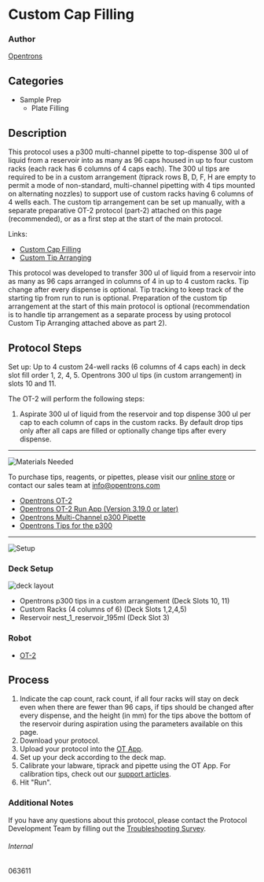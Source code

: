 # Custom Cap Filling

### Author
[Opentrons](https://opentrons.com/)

## Categories
* Sample Prep
     * Plate Filling

## Description

This protocol uses a p300 multi-channel pipette to top-dispense 300 ul of liquid from a reservoir into as many as 96 caps housed in up to four custom racks (each rack has 6 columns of 4 caps each). The 300 ul tips are required to be in a custom arrangement (tiprack rows B, D, F, H are empty to permit a mode of non-standard, multi-channel pipetting with 4 tips mounted on alternating nozzles) to support use of custom racks having 6 columns of 4 wells each. The custom tip arrangement can be set up manually, with a separate preparative OT-2 protocol (part-2) attached on this page (recommended), or as a first step at the start of the main protocol.  

Links:
* [Custom Cap Filling](https://protocols.opentrons.com/protocol/063611)
* [Custom Tip Arranging](https://protocols.opentrons.com/protocol/063611-part-2)

This protocol was developed to transfer 300 ul of liquid from a reservoir into as many as 96 caps arranged in columns of 4 in up to 4 custom racks. Tip change after every dispense is optional. Tip tracking to keep track of the starting tip from run to run is optional. Preparation of the custom tip arrangement at the start of this main protocol is optional (recommendation is to handle tip arrangement as a separate process by using protocol Custom Tip Arranging attached above as part 2).

## Protocol Steps

Set up: Up to 4 custom 24-well racks (6 columns of 4 caps each) in deck slot fill order 1, 2, 4, 5. Opentrons 300 ul tips (in custom arrangement) in slots 10 and 11.

The OT-2 will perform the following steps:
1. Aspirate 300 ul of liquid from the reservoir and top dispense 300 ul per cap to each column of caps in the custom racks. By default drop tips only after all caps are filled or optionally change tips after every dispense.

---
![Materials Needed](https://s3.amazonaws.com/opentrons-protocol-library-website/custom-README-images/001-General+Headings/materials.png)

To purchase tips, reagents, or pipettes, please visit our [online store](https://shop.opentrons.com/) or contact our sales team at [info@opentrons.com](mailto:info@opentrons.com)

* [Opentrons OT-2](https://shop.opentrons.com/collections/ot-2-robot/products/ot-2)
* [Opentrons OT-2 Run App (Version 3.19.0 or later)](https://opentrons.com/ot-app/)
* [Opentrons Multi-Channel p300 Pipette](https://shop.opentrons.com/collections/ot-2-pipettes/products/single-channel-electronic-pipette)
* [Opentrons Tips for the p300](https://shop.opentrons.com/collections/opentrons-tips)

---
![Setup](https://s3.amazonaws.com/opentrons-protocol-library-website/custom-README-images/001-General+Headings/Setup.png)

### Deck Setup
![deck layout](https://opentrons-protocol-library-website.s3.amazonaws.com/custom-README-images/063611/063611_layout.png)

* Opentrons p300 tips in a custom arrangement (Deck Slots 10, 11)
* Custom Racks (4 columns of 6) (Deck Slots 1,2,4,5)
* Reservoir nest_1_reservoir_195ml (Deck Slot 3)

### Robot
* [OT-2](https://opentrons.com/ot-2)

## Process
1. Indicate the cap count, rack count, if all four racks will stay on deck even when there are fewer than 96 caps, if tips should be changed after every dispense, and the height (in mm) for the tips above the bottom of the reservoir during aspiration using the parameters available on this page.
2. Download your protocol.
3. Upload your protocol into the [OT App](https://opentrons.com/ot-app).
4. Set up your deck according to the deck map.
5. Calibrate your labware, tiprack and pipette using the OT App. For calibration tips, check out our [support articles](https://support.opentrons.com/en/collections/1559720-guide-for-getting-started-with-the-ot-2).
6. Hit "Run".

### Additional Notes
If you have any questions about this protocol, please contact the Protocol Development Team by filling out the [Troubleshooting Survey](https://protocol-troubleshooting.paperform.co/).

###### Internal
063611
